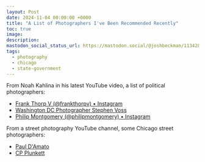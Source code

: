 ```yaml
---
layout: Post
date: 2024-11-04 00:00:00 +0000
title: "A List of Photographers I've Been Recommended Recently"
toc: true
image: 
description: 
mastodon_social_status_url: https://mastodon.social/@joshbeckman/113428776749435470
tags: 
  - photography
  - chicago
  - state-government
---
```




From Noah Kahlina in his latest YouTube video, a list of political photographers:
- [Frank Thorp V (@frankthorpv) • Instagram](https://www.instagram.com/frankthorpv/?hl=en)
- [Washington DC Photographer Stephen Voss](https://www.stephenvoss.com/)
- [Philip Montgomery (@philipmontgomery) • Instagram](https://www.instagram.com/philipmontgomery/?hl=en)

From a street photography YouTube channel, some Chicago street photographers:
- [Paul D'Amato](https://pauldamato.com/publications/)
- [CP Plunkett](https://straightupstreet.blog/)
